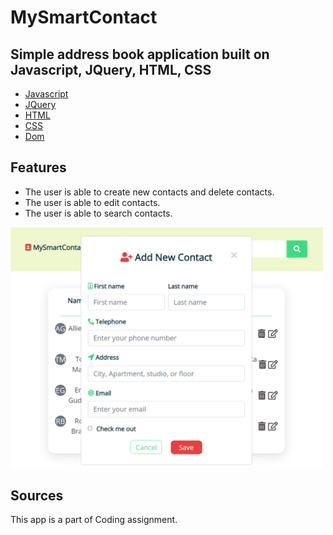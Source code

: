 # MySmartContact

## Simple address book application built on Javascript, JQuery, HTML, CSS
* [Javascript](#Javascript)
* [JQuery](#JQuery)
* [HTML](#HTML)
* [CSS](#CSS)
* [Dom](#Dom)

## Features
* The user is able to create new contacts and delete contacts.
* The user is able to edit contacts.
* The user is able to search contacts.

<img src="./img/img1.PNG" alt="MySmartContact" width="500">

## Sources
This app is a part of Coding assignment.
